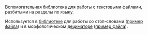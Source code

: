 Вспомогательная библиотека для работы с текстовыми файлами, разбитыми на разделы по языку.

Используется в [библиотеке](https://a.yandex-team.ru/arc/trunk/arcadia/library/cpp/stopwords) для работы со стоп-словами ([пример файла](https://a.yandex-team.ru/arc/trunk/arcadia/search/wizard/data/wizard/language/stopword.lst)) и в морфологическом [дециматоре](https://a.yandex-team.ru/arc/trunk/arcadia/kernel/lemmer/core/decimator.h) ([пример файла](https://a.yandex-team.ru/arc/trunk/arcadia/kernel/lemmer/context/default_decimator/default_decimator.lst)).
